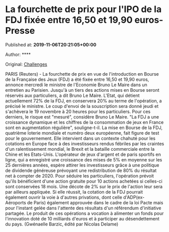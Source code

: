 
# La fourchette de prix pour l'IPO de la FDJ fixée entre 16,50 et 19,90 euros-Presse

Published at: **2019-11-06T20:21:05+00:00**

Author: ****

Original: [Challenges](https://www.challenges.fr/finance-et-marche/la-fourchette-de-prix-pour-l-ipo-de-la-fdj-fixee-entre-16-50-et-19-90-euros_683484)

PARIS (Reuters) - La fourchette de prix en vue de l'introduction en Bourse de la Française des Jeux (FDJ) a été fixée entre 16,50 et 19,90 euros, annonce mercredi le ministre de l'Economie Bruno Le Maire dans un entretien au Parisien.
Jusqu'à un tiers des actions mises en Bourse seront réservés aux particuliers, a dit Bruno Le Maire.
L'Etat, qui détient actuellement 72% de la FDJ, en conservera 20% au terme de l'opération, a précisé le ministre.
Le coup d'envoi de la souscription sera donné jeudi et s'achèvera le 19 novembre à 20 heures pour les particuliers.
Pour ces derniers, le risque est "mesuré", considère Bruno Le Maire. "La FDJ a une croissance dynamique et les chiffres de la consommation de jeux en France sont en augmentation régulière", souligne-t-il.
La mise en Bourse de la FDJ, quatrième loterie mondiale et numéro deux européenne, fait figure de test pour le gouvernement. Elle intervient dans un contexte chahuté pour les cotations en Europe face à des investisseurs rendus fébriles par les craintes d'un ralentissement mondial, le Brexit et la bataille commerciale entre la Chine et les Etats-Unis.
L'opérateur de jeux d'argent et de paris sportifs en ligne, qui a enregistré une croissance des mises de 5% en moyenne sur les 25 dernières années, espère attirer les investisseurs grâce à une politique de dividende généreuse prévoyant une redistribution de 80% du résultat net à compter de 2020.
Pour séduire les particuliers, l'opération prévoit qu'ils bénéficient d'une action gratuite pour 10 actions achetées si celles-ci sont conservées 18 mois. Une décote de 2% sur le prix de l'action leur sera par ailleurs appliquée.
Si elle réussit, la cotation de la FDJ pourrait également ouvrir la voie à d'autres privations, dont celle d'ADP(ex-Aéroports de Paris) également approuvée dans le cadre de la loi Pacte mais pour l'instant gelée dans l'attente des résultats d'un référendum d'initiative partagée.
Le produit de ces opérations a vocation à alimenter un fonds pour l'innovation doté de 10 milliards d'euros et à participer au désendettement du pays.
(Gwénaelle Barzic, édité par Nicolas Delame)
